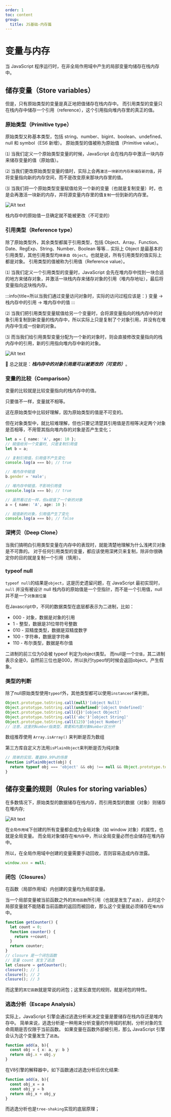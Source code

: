 ```yaml
---
order: 1
toc: content
group:
  title: JS基础-内存篇
---
```


# 变量与内存

当 JavaScript 程序运行时，在非全局作用域中产生的局部变量均储存在栈内存中。

## 储存变量（Store variables）

但是，只有原始类型的变量是真正地把值储存在栈内存中。
而引用类型的变量只在栈内存中储存一个引用（reference），这个引用指向堆内存里的真正的值。

### 原始类型（Primitive type）

原始类型又称基本类型，包括 string、number、bigint、boolean、undefined、null 和 symbol（ES6 新增）。
原始类型的值被称为原始值（Primitive value）。

⑴ 当我们定义一个原始类型变量的时候，JavaScript 会在栈内存中激活一块内存来储存变量的值（原始值）。

⑵ 当我们更改原始类型变量的值时，实际上会再`激活一块新的内存来储存新的值`，并将变量指向新的内存空间，而不是改变原来那块内存里的值。

⑶ 当我们将一个原始类型变量赋值给另一个新的变量（也就是复制变量）时，也是会再激活一块新的内存，并将源变量内存里的值`复制`一份到新的内存里。

![Alt text](./assets/variables__primitive.png)

栈内存中的原始值一旦确定就不能被更改（不可变的）

### 引用类型（Reference type）

除了原始类型外，其余类型都属于引用类型，包括 Object、Array、Function、Date、RegExp、String、Number、Boolean 等等...
实际上 Object 是最基本的引用类型，其他引用类型均`继承自 Object`。也就是说，所有引用类型的值实际上都是对象。
引用类型的值被称为引用值（Reference value）。

⑴ 当我们定义一个引用类型的变量时，JavaScript 会先在堆内存中找到一块合适的地方来储存对象，并激活一块栈内存来储存对象的引用（堆内存地址），最后将变量指向这块栈内存。
 
:::info{title=所以当我们通过变量访问对象时，实际的访问过程应该是：}
变量 -> 栈内存中的引用 -> 堆内存中的值
:::

⑵ 当我们把引用类型变量赋值给另一个变量时，会将源变量指向的栈内存中的对象引用复制到新变量的栈内存中，所以实际上只是复制了个对象引用，并没有在堆内存中生成一份新的对象。

⑶ 而当我们给引用类型变量分配为一个新的对象时，则会直接修改变量指向的栈内存中的引用，新的引用指向堆内存中新的对象。

![Alt text](./assets/variables__reference.png)

🤠 总之就是：***栈内存中的对象引用是可以被更改的（可变的）***。

### 变量的比较（Comparison）

变量的比较就是比较变量指向的栈内存中的值。

只要值不一样，变量就不相等。

这在原始类型中比较好理解，因为原始类型的值是不可变的。

但在对象类型中，就比较难理解，但也只要记清楚其引用值是否相等决定两个对象是否相等，不用管其指向堆内存的对象是否产生变化；

```ts
let a = { name: 'A', age: 10 }; 
// 赋值给另一个变量时, 只是复制引用值
let b = a;

// 复制引用值，引用值不产生变化
console.log(a === b); // true

// 堆内存中赋值
b.gender = 'male'; 

// 堆内存中赋值，不影响引用值
console.log(a === b); // true

// 虽然看过去一样，但a赋值了一个新的对象
a = { name: 'A', age: 10 }: 

// 赋值新的对象，引用值产生了变化
console.log(a === b); // false

```

### 深拷贝（Deep Clone）

当我们搞明白引用类型变量在内存中的表现时，就能清楚地理解为什么浅拷贝对象是不可靠的。
对于任何引用类型的变量，都应该使用深拷贝来复制，除非你很确定你的目的就是复制一个引用（慎用）。

### typeof null 

`typeof null`的结果是`object`，这是历史遗留问题，在 JavaScript 最初实现时，`null` 并没有被设计
null 栈内存的原始值是一个空指针，而不是一个引用值，null 并不是一个`对象面位量`

在Javascript中，不同的数据类型在底层都表示为二进制，比如：
- 000 - 对象，数据是对象的引用
- 1 - 整型，数据是31位带符号整数
- 010 - 双精度类型，数据是双精度数字
- 100 - 字符串，数据是字符串
- 110 - 布尔类型，数据是布尔值

二进制的前三位为0会被 typeof 判定为object类型。
而null是一个`空值`，其二进制表示全是0，自然前三位也是000，所以执行typeof的时候会返回object，产生假象。

### 类型的判断

除了null原始类型使用`typeof`外，其他类型都可以使用`instanceof`来判断。

```ts
Object.prototype.toString.call(null)'[object Null]'
Object.prototype.toString.call(undefined)'[object Undefined]'
Object.prototype.toString.call({})'[object Object]'
Object.prototype.toString.call('abc')'[object String]'
Object.prototype.toString.call(123)'[object Number]'
// 注意，这里的Number指类型，需要和内置对象Number区分开
```

数组推荐使用 `Array.isArray()` 来判断是否为数组

第三方库自定义方法用`isPlainObject`来判断是否为纯对象

```ts
// 简单的实现，覆盖99.99%的场景
function isPlainObject(obj) {
  return typeof obj === 'object' && obj !== null && Object.prototype.toString.call(obj) === '[object Object]';
}
```

## 储存变量的规则（Rules for storing variables）

在多数情况下，原始类型的数据储存在栈内存，而引用类型的数据（对象）则储存在堆内存;

![Alt text](./assets/variables__runtime.png)

在`全局作用域`下创建的所有变量都会成为全局对象（如 window 对象）的属性，也就是全局变量。
而全局对象储存在`堆内存`中，所以全局变量必然也会储存在堆内存中。

所以，在全局作用域中创建的变量需要手动回收，否则容易造成内存泄露。

```ts
window.xxx = null;
```

### 闭包（Closures）

在函数（局部作用域）内创建的变量均为局部变量。

当一个局部变量被当前函数之外的`其他函数`所引用（也就是发生了`逃逸`），
此时这个局部变量就不能随着当前函数的返回而被回收，那么这个变量就必须储存在`堆内存`中。

```ts
function getCounter() {
  let count = 0;
  function counter() {
    return ++count;
  }
  return counter;
}
// closure 是一个闭包函数
// 变量 count 发生了逃逸
let closure = getCounter();
closure(); // 1
closure(); // 2
closure(); // 3
```

而这里的`其它函数`就是常说的闭包；这里反直觉的规则，就是闭包的特性。


### 逃逸分析（Escape Analysis）

实际上，JavaScript 引擎会通过逃逸分析来决定变量是要储存在栈内存还是堆内存中。
简单来说，逃逸分析是一种用来分析变量的作用域的机制，分析对象的生命周期是否仅限于当前函数。
如果变量在函数外部被引用，那么 JavaScript 引擎会认为这个变量发生了`逃逸`。

```ts
function add(a, b){
  const obj = { x: a, y: b }
  return obj.x + obj.y
}
```

在V8引擎的解释器中，如下函数通过逃逸分析后优化结果: 

```ts
function add(a, b){
  const obj_x = a
  const obj_y = b
  return obj_x + obj_y
}
```

而逃逸分析也是`tree-shaking`实现的底层原理；